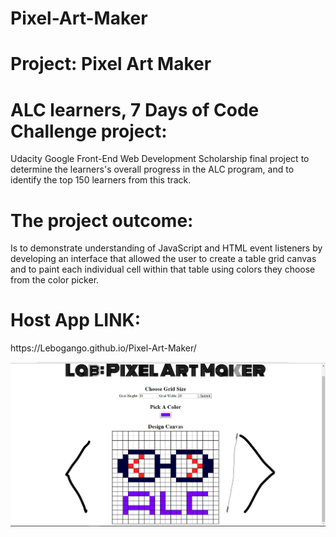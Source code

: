 # Pixel-Art-Maker
<head>
<meta http-equiv="Content-Type" content="text/html; charset=windows-1252">
</head>
<body>
<h1>Project: Pixel Art Maker</h1>
<h1>ALC learners, 7 Days of Code Challenge project:</h1>
<p>Udacity Google Front-End Web Development Scholarship final project to determine the learners's overall progress in the ALC program, and to identify the top 150 learners from this track.</p>  
<h1>The project outcome:</h1>
<p>Is to demonstrate understanding of JavaScript and HTML event listeners by developing an interface that allowed the user to create a table grid canvas and to paint each individual cell within that table using colors they choose from the color picker.</p>
<h1>Host App LINK:</h1>
<p>https://Lebogango.github.io/Pixel-Art-Maker/</p>
<img src="Google final challange.jpg" alt="Final Pixel Art Project">
</body>

